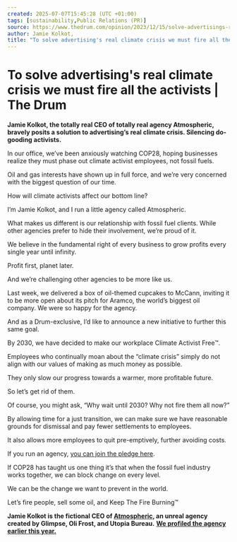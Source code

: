 ```yaml
---
created: 2025-07-07T15:45:28 (UTC +01:00)
tags: [sustainability,Public Relations (PR)]
source: https://www.thedrum.com/opinion/2023/12/15/solve-advertisings-real-climate-crisis-we-must-fire-all-the-activists
author: Jamie Kolkot,
title: "To solve advertising's real climate crisis we must fire all the activists"
---
```


# To solve advertising's real climate crisis we must fire all the activists | The Drum

**Jamie Kolkot, the totally real CEO of totally real agency Atmospheric, bravely posits a solution to advertising’s real climate crisis. Silencing do-gooding activists.**

In our office, we’ve been anxiously watching COP28, hoping businesses realize they must phase out climate activist employees, not fossil fuels.

Oil and gas interests have shown up in full force, and we’re very concerned with the biggest question of our time.

How will climate activists affect our bottom line?

I’m Jamie Kolkot, and I run a little agency called Atmospheric.

What makes us different is our relationship with fossil fuel clients. While other agencies prefer to hide their involvement, we’re proud of it.

We believe in the fundamental right of every business to grow profits every single year until infinity.

Profit first, planet later.

And we’re challenging other agencies to be more like us.

Last week, we delivered a box of oil-themed cupcakes to McCann, inviting it to be more open about its pitch for Aramco, the world’s biggest oil company. We were so happy for the agency.

And as a Drum-exclusive, I’d like to announce a new initiative to further this same goal.

By 2030, we have decided to make our workplace Climate Activist Free™.

Employees who continually moan about the “climate crisis” simply do not align with our values of making as much money as possible.

They only slow our progress towards a warmer, more profitable future.

So let’s get rid of them.

Of course, you might ask, “Why wait until 2030? Why not fire them all now?”

By allowing time for a just transition, we can make sure we have reasonable grounds for dismissal and pay fewer settlements to employees.

It also allows more employees to quit pre-emptively, further avoiding costs.

If you run an agency, [you can join the pledge here](https://www.atmospheric.agency/climate-activist-free).

If COP28 has taught us one thing it’s that when the fossil fuel industry works together, we can block change on every level.

We can be the change we want to prevent in the world.

Let’s fire people, sell some oil, and Keep The Fire Burning™

**Jamie Kolkot is the fictional CEO of [Atmospheric](https://www.atmospheric.agency/), an unreal agency created by Glimpse, Oli Frost, and Utopia Bureau.** [**We profiled the agency earlier this year.**](https://www.thedrum.com/news/2023/11/23/why-fake-agency-pitching-saudi-aramco-s-account)
